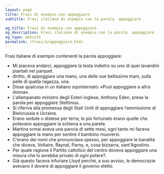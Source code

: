 ```yaml
---
layout: page
title: Frasi di esempio con appoggiare 
subtitle: Frasi italiane di esempio con la parola  appoggiare

og_title: Frasi di esempio con appoggiare 
og_description: Frasi italiane di esempio con la parola  appoggiare
og_type: website
permalink: /frasi/a/appoggiare.html
---
```


Frasi italiane di esempio contenenti la parola appoggiare:


- Mi piaceva andarci, appoggiare la testa indietro su uno di quei lavandini piantati nel parquet.
- diritto, di appoggiare una mano, una delle sue bellissime mani, sulla pelle di quella ragazza, una.
- Disse qualcosa in un italiano squinternato: «Puoi appoggiare a altra donna».
- L’allampanato ministro degli Esteri inglese, Anthony Eden, prese la parola per appoggiare Stettinius.
- Si riferiva alla promessa degli Stati Uniti di appoggiare l’ammissione di Bielorussia e Ucraina.
- Erano sedute o distese per terra; le più fortunate erano quelle che potevano appoggiare la schiena a una parete.
- Martina ormai aveva una pancia di sette mesi, ogni tanto mi faceva appoggiare la mano per sentire il bambino muoversi.
- C'erano dei nomi che pronunciava spesso, per appoggiare le banalità che diceva, Voltaire, Raynal, Parny, e, cosa bizzarra, sant'Agostino.
- Per quale ragione il Partito cattolico del centro doveva appoggiare una misura che lo avrebbe privato di ogni potere?.
- Già questo faceva infuriare Lloyd perché, a suo avviso, le democrazie avevano il dovere di appoggiare il governo eletto.
